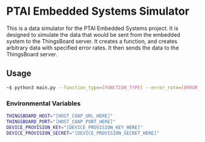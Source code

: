 # PTAI Embedded Systems Simulator
This is a data simulator for the PTAI Embedded Systems project. It is designed to simulate the data that would be sent from the embedded system to the ThingsBoard server.
It creates a function, and creates arbitrary data with specified error rates. It then sends the data to the ThingsBoard server.

## Usage
```bash
~$ python3 main.py --function_type=[FUNCTION_TYPE] --error_rate=[ERROR_RATE] --frequency=[FREQUENCY] --duration=[DURATION]
```

### Environmental Variables
```bash
THINGSBOARD_HOST="[HOST_COAP_URL_HERE]"
THINGSBOARD_PORT="[HOST_COAP_PORT_HERE]"
DEVICE_PROVISION_KEY="[DEVICE_PROVISION_KEY_HERE]"
DEVICE_PROVISION_SECRET="[DEVICE_PROVISION_SECRET_HERE]"
```